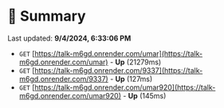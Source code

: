 # 📖 Summary
Last updated: **9/4/2024, 6:33:06 PM**

- `GET` [https://talk-m6gd.onrender.com/umar](https://talk-m6gd.onrender.com/umar) - **Up** (21279ms)
- `GET` [https://talk-m6gd.onrender.com/9337](https://talk-m6gd.onrender.com/9337) - **Up** (127ms)
- `GET` [https://talk-m6gd.onrender.com/umar920](https://talk-m6gd.onrender.com/umar920) - **Up** (145ms)
